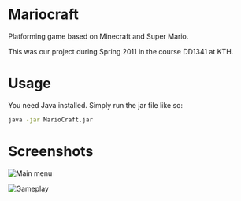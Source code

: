 Mariocraft
==========

Platforming game based on Minecraft and Super Mario.

This was our project during Spring 2011 in the course DD1341 at KTH.

Usage
=====
You need Java installed. Simply run the jar file like so:

```bash
java -jar MarioCraft.jar
```

Screenshots
===========

![Main menu](https://cloud.githubusercontent.com/assets/837775/4751840/45238d9e-5aa3-11e4-86fa-3d18298493c3.png "Main menu")

![Gameplay](https://cloud.githubusercontent.com/assets/837775/4751848/4effb888-5aa3-11e4-97ec-77a3604601b9.png "Gameplay")
